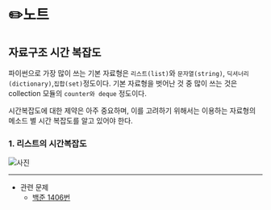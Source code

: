 # ✏️노트


## 자료구조 시간 복잡도

파이썬으로 가장 많이 쓰는 기본 자료형은 ```리스트(list)```와 ```문자열(string)```, ```딕셔너리(dictionary)```,```집합(set)```정도이다. 기본 자료형을 벗어난 것 중 많이 쓰는 것은 collection 모듈의 ```counter와 deque``` 정도이다.

시간복잡도에 대한 제약은 아주 중요하며, 이를 고려하기 위해서는 이용하는 자료형의 메소드 별 시간 복잡도를 알고 있어야 한다.

### 1. 리스트의 시간복잡도
![사진](https://img1.daumcdn.net/thumb/R1280x0/?scode=mtistory2&fname=https%3A%2F%2Fblog.kakaocdn.net%2Fdn%2FbECe62%2FbtqCeuL30cS%2FCAIewJdUKLmvU8exd2phF1%2Fimg.png)

---

- 관련 문제
  + [백준 1406번](https://github.com/coding-study-19/datastructure-and-algorithm/blob/main/datastructure/%EC%8A%A4%ED%83%9D/1874_de.py)
